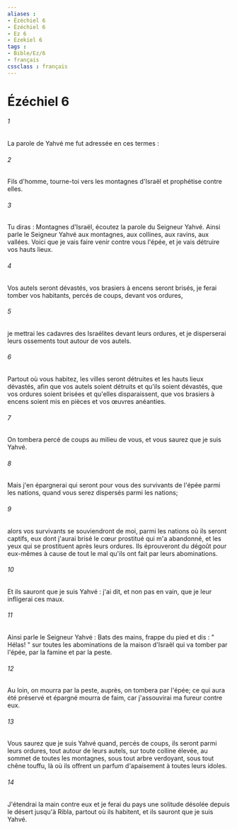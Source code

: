 ```yaml
---
aliases : 
- Ézéchiel 6
- Ézéchiel 6
- Ez 6
- Ezekiel 6
tags : 
- Bible/Ez/6
- français
cssclass : français
---
```


# Ézéchiel 6

###### 1
La parole de Yahvé me fut adressée en ces termes : 
###### 2
Fils d'homme, tourne-toi vers les montagnes d'Israël et prophétise contre elles. 
###### 3
Tu diras : Montagnes d'Israël, écoutez la parole du Seigneur Yahvé. Ainsi parle le Seigneur Yahvé aux montagnes, aux collines, aux ravins, aux vallées. Voici que je vais faire venir contre vous l'épée, et je vais détruire vos hauts lieux. 
###### 4
Vos autels seront dévastés, vos brasiers à encens seront brisés, je ferai tomber vos habitants, percés de coups, devant vos ordures, 
###### 5
je mettrai les cadavres des Israélites devant leurs ordures, et je disperserai leurs ossements tout autour de vos autels. 
###### 6
Partout où vous habitez, les villes seront détruites et les hauts lieux dévastés, afin que vos autels soient détruits et qu'ils soient dévastés, que vos ordures soient brisées et qu'elles disparaissent, que vos brasiers à encens soient mis en pièces et vos œuvres anéanties. 
###### 7
On tombera percé de coups au milieu de vous, et vous saurez que je suis Yahvé. 
###### 8
Mais j'en épargnerai qui seront pour vous des survivants de l'épée parmi les nations, quand vous serez dispersés parmi les nations; 
###### 9
alors vos survivants se souviendront de moi, parmi les nations où ils seront captifs, eux dont j'aurai brisé le cœur prostitué qui m'a abandonné, et les yeux qui se prostituent après leurs ordures. Ils éprouveront du dégoût pour eux-mêmes à cause de tout le mal qu'ils ont fait par leurs abominations. 
###### 10
Et ils sauront que je suis Yahvé : j'ai dit, et non pas en vain, que je leur infligerai ces maux. 
###### 11
Ainsi parle le Seigneur Yahvé : Bats des mains, frappe du pied et dis : " Hélas! " sur toutes les abominations de la maison d'Israël qui va tomber par l'épée, par la famine et par la peste. 
###### 12
Au loin, on mourra par la peste, auprès, on tombera par l'épée; ce qui aura été préservé et épargné mourra de faim, car j'assouvirai ma fureur contre eux. 
###### 13
Vous saurez que je suis Yahvé quand, percés de coups, ils seront parmi leurs ordures, tout autour de leurs autels, sur toute colline élevée, au sommet de toutes les montagnes, sous tout arbre verdoyant, sous tout chêne touffu, là où ils offrent un parfum d'apaisement à toutes leurs idoles. 
###### 14
J'étendrai la main contre eux et je ferai du pays une solitude désolée depuis le désert jusqu'à Ribla, partout où ils habitent, et ils sauront que je suis Yahvé. 
